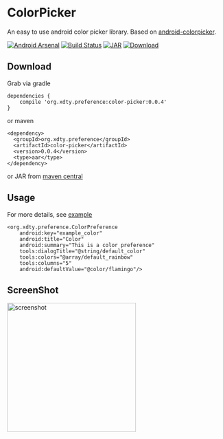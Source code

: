 # ColorPicker
An easy to use android color picker library. Based on [android-colorpicker](https://github.com/woalk/android-colorpicker).

[![Android Arsenal](https://img.shields.io/badge/Android%20Arsenal-ColorPicker-brightgreen.svg?style=flat)](http://android-arsenal.com/details/1/3324)
[![Build Status](https://travis-ci.org/xdtianyu/ColorPicker.svg?branch=master)](https://travis-ci.org/xdtianyu/ColorPicker)
[![JAR](https://img.shields.io/maven-central/v/org.xdty.preference/color-picker.svg)](http://central.maven.org/maven2/org/xdty/preference/color-picker/)
[ ![Download](https://api.bintray.com/packages/xdtianyu/maven/color-picker/images/download.svg) ](https://bintray.com/xdtianyu/maven/color-picker/_latestVersion)

## Download

Grab via gradle

```
dependencies {
    compile 'org.xdty.preference:color-picker:0.0.4'
}
```

or maven

```
<dependency>
  <groupId>org.xdty.preference</groupId>
  <artifactId>color-picker</artifactId>
  <version>0.0.4</version>
  <type>aar</type>
</dependency>
```

or JAR from [maven central](http://central.maven.org/maven2/org/xdty/preference/color-picker/)

## Usage

For more details, see [example](https://github.com/xdtianyu/ColorPicker/tree/master/example)

```
<org.xdty.preference.ColorPreference
    android:key="example_color"
    android:title="Color"
    android:summary="This is a color preference"
    tools:dialogTitle="@string/default_color"
    tools:colors="@array/default_rainbow"
    tools:columns="5"
    android:defaultValue="@color/flamingo"/>
```

## ScreenShot

<img src="https://raw.githubusercontent.com/xdtianyu/CallerInfo/master/screenshots/6.png" alt="screenshot" width="300">
